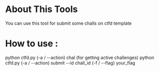 # About This Tools
You can use this tool for submit some challs on ctfd template
# How to use : 
python ctfd.py (-a / --action) chal (for getting active challenges)
python ctfd.py (-a / --action) submit --id chall_id (-f / --flag) your_flag
